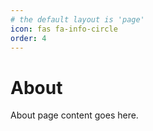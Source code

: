 ```yaml
---
# the default layout is 'page'
icon: fas fa-info-circle
order: 4
---
```


# About
About page content goes here.